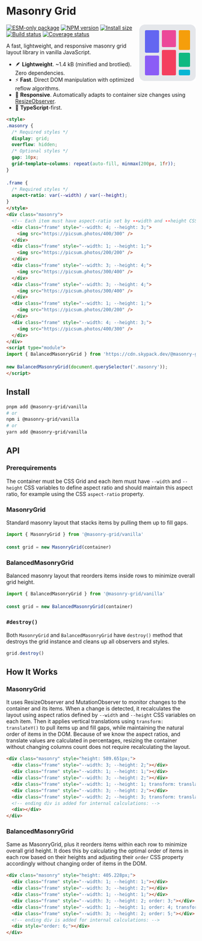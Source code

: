 # Masonry Grid

<img align="right" width="150" height="150" alt="Logo" src="../../assets/logo.svg">

[![ESM-only package][package]][package-url]
[![NPM version][npm]][npm-url]
[![Install size][size]][size-url]
[![Build status][build]][build-url]
[![Coverage status][coverage]][coverage-url]

[package]: https://img.shields.io/badge/package-ESM--only-ffe536.svg
[package-url]: https://nodejs.org/api/esm.html

[npm]: https://img.shields.io/npm/v/%40masonry-grid%2Fvanilla.svg
[npm-url]: https://npmjs.com/package/@masonry-grid/vanilla

[size]: https://deno.bundlejs.com/badge?q=%40masonry-grid%2Fvanilla
[size-url]: https://bundlejs.com/?q=%40masonry-grid%2Fvanilla

[build]: https://img.shields.io/github/actions/workflow/status/TrigenSoftware/masonry-grid/tests.yml?branch=main
[build-url]: https://github.com/TrigenSoftware/masonry-grid/actions

[coverage]: https://img.shields.io/codecov/c/github/TrigenSoftware/masonry-grid.svg
[coverage-url]: https://app.codecov.io/gh/TrigenSoftware/masonry-grid

A fast, lightweight, and responsive masonry grid layout library in vanilla JavaScript.

- 🪶 **Lightweight**. ~1.4 kB (minified and brotlied). Zero dependencies.
- ⚡ **Fast**. Direct DOM manipulation with optimized reflow algorithms.
- 📱 **Responsive**. Automatically adapts to container size changes using [ResizeObserver](https://developer.mozilla.org/en-US/docs/Web/API/ResizeObserver).
- 📘 **TypeScript**-first.

```html
<style>
.masonry {
  /* Required styles */
  display: grid;
  overflow: hidden;
  /* Optional styles */
  gap: 10px;
  grid-template-columns: repeat(auto-fill, minmax(200px, 1fr));
}

.frame {
  /* Required styles */
  aspect-ratio: var(--width) / var(--height);
}
</style>
<div class="masonry">
  <!-- Each item must have aspect-ratio set by --width and --height CSS variables -->
  <div class="frame" style="--width: 4; --height: 3;">
    <img src="https://picsum.photos/400/300" />
  </div>
  <div class="frame" style="--width: 1; --height: 1;">
    <img src="https://picsum.photos/200/200" />
  </div>
  <div class="frame" style="--width: 3; --height: 4;">
    <img src="https://picsum.photos/300/400" />
  </div>
  <div class="frame" style="--width: 3; --height: 4;">
    <img src="https://picsum.photos/300/400" />
  </div>
  <div class="frame" style="--width: 1; --height: 1;">
    <img src="https://picsum.photos/200/200" />
  </div>
  <div class="frame" style="--width: 4; --height: 3;">
    <img src="https://picsum.photos/400/300" />
  </div>
</div>
<script type="module">
import { BalancedMasonryGrid } from 'https://cdn.skypack.dev/@masonry-grid/vanilla';

new BalancedMasonryGrid(document.querySelector('.masonry'));
</script>
```

## Install

```bash
pnpm add @masonry-grid/vanilla
# or
npm i @masonry-grid/vanilla
# or
yarn add @masonry-grid/vanilla
```

## API

### Prerequirements

The container must be CSS Grid and each item must have `--width` and `--height` CSS variables to define aspect ratio and should maintain this aspect ratio, for example using the CSS `aspect-ratio` property.

### MasonryGrid

Standard masonry layout that stacks items by pulling them up to fill gaps.

```ts
import { MasonryGrid } from '@masonry-grid/vanilla'

const grid = new MasonryGrid(container)
```

### BalancedMasonryGrid

Balanced masonry layout that reorders items inside rows to minimize overall grid height.

```ts
import { BalancedMasonryGrid } from '@masonry-grid/vanilla'

const grid = new BalancedMasonryGrid(container)
```

### `#destroy()`

Both `MasonryGrid` and `BalancedMasonryGrid` have `destroy()` method that destroys the grid instance and cleans up all observers and styles.

```ts
grid.destroy()
```

## How It Works

### MasonryGrid

It uses ResizeObserver and MutationObserver to monitor changes to the container and its items. When a change is detected, it recalculates the layout using aspect ratios defined by `--width` and `--height` CSS variables on each item. Then it applies vertical translations using `transform: translateY()` to pull items up and fill gaps, while maintaining the natural order of items in the DOM. Because of we know the aspect ratios, and translate values are calculated in percentages, resizing the container without changing columns count does not require recalculating the layout.

```html
<div class="masonry" style="height: 589.651px;">
  <div class="frame" style="--width: 3; --height: 2;"></div>
  <div class="frame" style="--width: 1; --height: 1;"></div>
  <div class="frame" style="--width: 3; --height: 2;"></div>
  <div class="frame" style="--width: 1; --height: 1; transform: translateY(-33.3333%);"></div>
  <div class="frame" style="--width: 3; --height: 2;"></div>
  <div class="frame" style="--width: 2; --height: 3; transform: translateY(-22.2222%);"></div>
  <!-- ending div is added for internal calculations: -->
  <div></div>
</div>
```

### BalancedMasonryGrid

Same as MasonryGrid, plus it reorders items within each row to minimize overall grid height. It does this by calculating the optimal order of items in each row based on their heights and adjusting their `order` CSS property accordingly without changing order of items in the DOM.

```html
<div class="masonry" style="height: 405.228px;">
  <div class="frame" style="--width: 1; --height: 1;"></div>
  <div class="frame" style="--width: 3; --height: 2;"></div>
  <div class="frame" style="--width: 1; --height: 1;"></div>
  <div class="frame" style="--width: 3; --height: 2; order: 3;"></div>
  <div class="frame" style="--width: 1; --height: 1; order: 4; transform: translateY(-33.3333%);"></div>
  <div class="frame" style="--width: 3; --height: 2; order: 5;"></div>
  <!-- ending div is added for internal calculations: -->
  <div style="order: 6;"></div>
</div>
```
